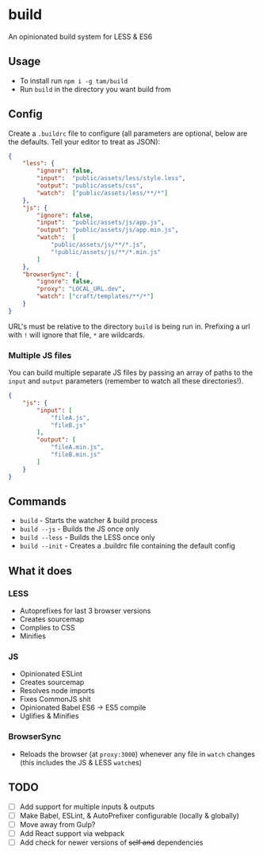# build
An opinionated build system for LESS & ES6

## Usage
- To install run `npm i -g tam/build`
- Run `build` in the directory you want build from

## Config
Create a `.buildrc` file to configure 
(all parameters are optional, below are the defaults. Tell your editor to treat as JSON):

```json
{
	"less": {
		"ignore": false,
		"input":  "public/assets/less/style.less",
		"output": "public/assets/css",
		"watch":  ["public/assets/less/**/*"]
	},
	"js": {
		"ignore": false,
		"input":  "public/assets/js/app.js",
		"output": "public/assets/js/app.min.js",
		"watch":  [
			"public/assets/js/**/*.js",
			"!public/assets/js/**/*.min.js"
		]
	},
	"browserSync": {
		"ignore": false,
		"proxy": "LOCAL_URL.dev",
		"watch": ["craft/templates/**/*"]
	}
}
```

URL's must be relative to the directory `build` is being run in. Prefixing a url
with `!` will ignore that file, `*` are wildcards.

### Multiple JS files

You can build multiple separate JS files by passing an array of paths to the 
`input` and `output` parameters (remember to watch all these directories!).

```json
{
	"js": {
		"input": [
			"fileA.js",
			"fileB.js"
		],
		"output": [
			"fileA.min.js",
			"fileB.min.js"
		]
	}
}
```

## Commands
- `build` - Starts the watcher & build process
- `build --js` - Builds the JS once only
- `build --less` - Builds the LESS once only
- `build --init` - Creates a .buildrc file containing the default config

## What it does
### LESS
- Autoprefixes for last 3 browser versions
- Creates sourcemap
- Complies to CSS
- Minifies

### JS
- Opinionated ESLint
- Creates sourcemap
- Resolves node imports
- Fixes CommonJS shit
- Opinionated Babel ES6 -> ES5 compile
- Uglifies & Minifies

### BrowserSync
- Reloads the browser (at `proxy:3000`) whenever any file in `watch` changes 
(this includes the JS & LESS `watch`es) 

## TODO
- [ ] Add support for multiple inputs & outputs
- [ ] Make Babel, ESLint, & AutoPrefixer configurable (locally & globally)
- [ ] Move away from Gulp?
- [ ] Add React support via webpack
- [ ] Add check for newer versions of ~~self and~~ dependencies